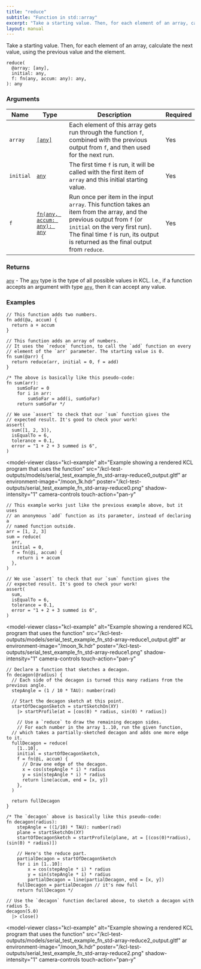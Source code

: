 ```yaml
---
title: "reduce"
subtitle: "Function in std::array"
excerpt: "Take a starting value. Then, for each element of an array, calculate the next value, using the previous value and the element."
layout: manual
---
```


Take a starting value. Then, for each element of an array, calculate the next value, using the previous value and the element.

```kcl
reduce(
  @array: [any],
  initial: any,
  f: fn(any, accum: any): any,
): any
```



### Arguments

| Name | Type | Description | Required |
|----------|------|-------------|----------|
| `array` | [`[any]`](/docs/kcl-std/types/std-types-any) | Each element of this array gets run through the function `f`, combined with the previous output from `f`, and then used for the next run. | Yes |
| `initial` | [`any`](/docs/kcl-std/types/std-types-any) | The first time `f` is run, it will be called with the first item of `array` and this initial starting value. | Yes |
| `f` | [`fn(any, accum: any): any`](/docs/kcl-std/types/std-types-fn) | Run once per item in the input `array`. This function takes an item from the array, and the previous output from `f` (or `initial` on the very first run). The final time `f` is run, its output is returned as the final output from `reduce`. | Yes |

### Returns

[`any`](/docs/kcl-std/types/std-types-any) - The [`any`](/docs/kcl-std/types/std-types-any) type is the type of all possible values in KCL. I.e., if a function accepts an argument with type [`any`](/docs/kcl-std/types/std-types-any), then it can accept any value.


### Examples

```kcl
// This function adds two numbers.
fn add(@a, accum) {
  return a + accum
}

// This function adds an array of numbers.
// It uses the `reduce` function, to call the `add` function on every
// element of the `arr` parameter. The starting value is 0.
fn sum(@arr) {
  return reduce(arr, initial = 0, f = add)
}

/* The above is basically like this pseudo-code:
fn sum(arr):
    sumSoFar = 0
    for i in arr:
        sumSoFar = add(i, sumSoFar)
    return sumSoFar */

// We use `assert` to check that our `sum` function gives the
// expected result. It's good to check your work!
assert(
  sum([1, 2, 3]),
  isEqualTo = 6,
  tolerance = 0.1,
  error = "1 + 2 + 3 summed is 6",
)

```


<model-viewer
  class="kcl-example"
  alt="Example showing a rendered KCL program that uses the  function"
  src="/kcl-test-outputs/models/serial_test_example_fn_std-array-reduce0_output.gltf"
  ar
  environment-image="/moon_1k.hdr"
  poster="/kcl-test-outputs/serial_test_example_fn_std-array-reduce0.png"
  shadow-intensity="1"
  camera-controls
  touch-action="pan-y"
>
</model-viewer>

```kcl
// This example works just like the previous example above, but it uses
// an anonymous `add` function as its parameter, instead of declaring a
// named function outside.
arr = [1, 2, 3]
sum = reduce(
  arr,
  initial = 0,
  f = fn(@i, accum) {
    return i + accum
  },
)

// We use `assert` to check that our `sum` function gives the
// expected result. It's good to check your work!
assert(
  sum,
  isEqualTo = 6,
  tolerance = 0.1,
  error = "1 + 2 + 3 summed is 6",
)

```


<model-viewer
  class="kcl-example"
  alt="Example showing a rendered KCL program that uses the  function"
  src="/kcl-test-outputs/models/serial_test_example_fn_std-array-reduce1_output.gltf"
  ar
  environment-image="/moon_1k.hdr"
  poster="/kcl-test-outputs/serial_test_example_fn_std-array-reduce1.png"
  shadow-intensity="1"
  camera-controls
  touch-action="pan-y"
>
</model-viewer>

```kcl
// Declare a function that sketches a decagon.
fn decagon(@radius) {
  // Each side of the decagon is turned this many radians from the previous angle.
  stepAngle = (1 / 10 * TAU): number(rad)

  // Start the decagon sketch at this point.
  startOfDecagonSketch = startSketchOn(XY)
    |> startProfile(at = [cos(0) * radius, sin(0) * radius])

    // Use a `reduce` to draw the remaining decagon sides.
    // For each number in the array 1..10, run the given function,
  // which takes a partially-sketched decagon and adds one more edge to it.
  fullDecagon = reduce(
    [1..10],
    initial = startOfDecagonSketch,
    f = fn(@i, accum) {
      // Draw one edge of the decagon.
      x = cos(stepAngle * i) * radius
      y = sin(stepAngle * i) * radius
      return line(accum, end = [x, y])
    },
  )

  return fullDecagon
}

/* The `decagon` above is basically like this pseudo-code:
fn decagon(radius):
    stepAngle = ((1/10) * TAU): number(rad)
    plane = startSketchOn(XY)
    startOfDecagonSketch = startProfile(plane, at = [(cos(0)*radius), (sin(0) * radius)])

    // Here's the reduce part.
    partialDecagon = startOfDecagonSketch
    for i in [1..10]:
        x = cos(stepAngle * i) * radius
        y = sin(stepAngle * i) * radius
        partialDecagon = line(partialDecagon, end = [x, y])
    fullDecagon = partialDecagon // it's now full
    return fullDecagon */

// Use the `decagon` function declared above, to sketch a decagon with radius 5.
decagon(5.0)
  |> close()

```


<model-viewer
  class="kcl-example"
  alt="Example showing a rendered KCL program that uses the  function"
  src="/kcl-test-outputs/models/serial_test_example_fn_std-array-reduce2_output.gltf"
  ar
  environment-image="/moon_1k.hdr"
  poster="/kcl-test-outputs/serial_test_example_fn_std-array-reduce2.png"
  shadow-intensity="1"
  camera-controls
  touch-action="pan-y"
>
</model-viewer>


